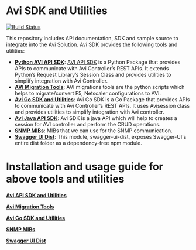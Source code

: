 # Avi SDK and Utilities

[![Build Status](https://travis-ci.org/avinetworks/sdk.svg?branch=17.1.4_pytest)](https://travis-ci.org/avinetworks/sdk)

This repository includes API documentation, SDK and sample source to integrate
into the Avi Solution. Avi SDK provides the following tools and utilities:

- **[Python AVI API SDK](./python/avi/sdk/)**: [AVI API SDK](./python/avi/sdk/) is a Python Package that 
provides APIs to communicate with Avi Controller’s REST APIs. It extends Python’s Request Library’s Session Class 
and provides utilities to simplify integration with Avi Controller.
- **[AVI Migration Tools](./python/avi/migrationtools/)**: AVI migrations tools are the python 
scripts which helps to migrate/convert F5, Netscaler configurations to AVI.
- **[Avi Go SDK and Utilities](./go/)**: Avi Go SDK is a Go Package that provides APIs to communicate with
 Avi Controller’s REST APIs. It uses Avisession class and provides utilities to simplify integration with Avi 
 controller.
- **[Avi Java API SDK](./java/)**: Avi SDK is a java API which will help to creates a session for AVI
 controller and perform the CRUD operations.
- **[SNMP MIBs](./mibs/README.txt)**: MIBs that we can use for the SNMP communication.
- **[Swagger UI Dist](./swagger/)**: This module, swagger-ui-dist, exposes Swagger-UI's entire dist folder 
as a dependency-free npm module.

# Installation and usage guide for above tools and utilities

**[Avi API SDK and Utilities](./python/avi/sdk/README.md)**

**[Avi Migration Tools](./python/avi/migrationtools/README.md)**

**[Avi Go SDK and Utilities](./go/README.md)**

**[SNMP MIBs](./mibs/README.txt)**

**[Swagger UI Dist](./swagger/README.md)**





